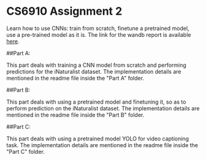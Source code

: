 # CS6910 Assignment 2
Learn how to use CNNs: train from scratch, finetune a pretrained model, use a pre-trained model as it is. The link for the wandb report is available [here](https://wandb.ai/hithesh-sidhesh/Assignment_2/reports/CS6910-Assignment-2--VmlldzoxNzI3Nzcy).


##Part A:

This part deals with training a CNN model from scratch and performing predictions for the iNaturalist dataset. The implementation details are mentioned in the readme file inside the "Part A" folder.

##Part B:

This part deals with using a pretrained model and finetuning it, so as to perform prediction on the iNaturalist dataset. The implementation details are mentioned in the readme file inside the "Part B" folder.


##Part C:

This part deals with using a pretrained model YOLO for video captioning task. The implementation details are mentioned in the readme file inside the "Part C" folder.
